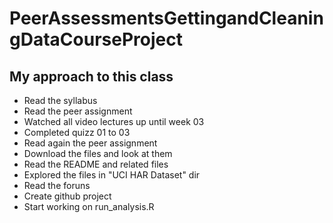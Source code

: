 # PeerAssessmentsGettingandCleaningDataCourseProject

## My approach to this class

* Read the syllabus
* Read the peer assignment
* Watched all video lectures up until week 03
* Completed quizz 01 to 03
* Read again the peer assignment
* Download the files and look at them
* Read the README and related files
* Explored the files in "UCI HAR Dataset" dir
* Read the foruns
* Create github project
* Start working on run_analysis.R


